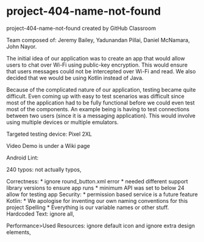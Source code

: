 # project-404-name-not-found
project-404-name-not-found created by GitHub Classroom

Team composed of: Jeremy Bailey, Yadunandan Pillai, Daniel McNamara, John Nayor.

The initial idea of our application was to create an app that would allow users to chat over Wi-Fi using public-key encryption. This would ensure that users messages could not be intercepted over Wi-Fi and read. We also decided that we would be using Kotlin instead of Java. 

Because of the complicated nature of our application, testing became quite difficult. Even coming up with easy to test scenarios was difficult since most of the application had to be fully functional before we could even test most of the components. An example being is having to test connections between two users (since it is a messaging application). This would involve using multiple devices or multiple emulators.  

Targeted testing device: Pixel 2XL 

Video Demo is under a Wiki page


Android Lint:

240 typos: not actually typos, 

Correctness: 
	* ignore round_button.xml error
	* needed different support library versions to ensure app runs
	* minimum API was set to below 24 allow for testing app 
Security:
	* permission based service is a future feature
Kotlin:
	* We apologise for inventing our own naming conventions for this project
Spelling
	* Everything is our variable names or other stuff.
Hardcoded Text: ignore all, 

Performance>Used Resources: ignore default icon and ignore extra design elements,  

